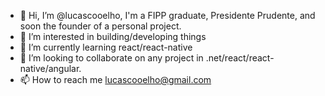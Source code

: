 - 👋 Hi, I’m @lucascooelho, I'm a FIPP graduate, Presidente Prudente, and soon the founder of a personal project.
- 👀 I’m interested in building/developing things
- 🌱 I’m currently learning react/react-native
- 💞️ I’m looking to collaborate on any project in .net/react/react-native/angular.
- 📫 How to reach me lucascooelho@gmail.com

<!---
lucascooelho/lucascooelho is a ✨ special ✨ repository because its `README.md` (this file) appears on your GitHub profile.
You can click the Preview link to take a look at your changes.
--->
